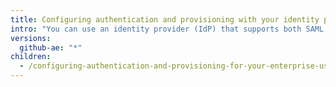 ```yaml
---
title: Configuring authentication and provisioning with your identity provider
intro: "You can use an identity provider (IdP) that supports both SAML single sign-on (SSO) and System for Cross-domain Identity Management (SCIM) to configure authentication and user provisioning for {% data variables.product.product_location %}."
versions:
  github-ae: "*"
children:
  - /configuring-authentication-and-provisioning-for-your-enterprise-using-azure-ad
---
```

